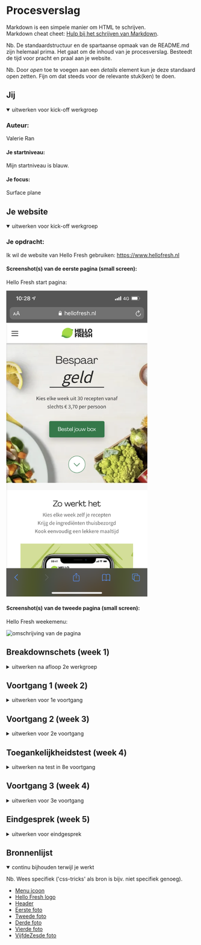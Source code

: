 # Procesverslag
Markdown is een simpele manier om HTML te schrijven.  
Markdown cheat cheet: [Hulp bij het schrijven van Markdown](https://github.com/adam-p/markdown-here/wiki/Markdown-Cheatsheet).

Nb. De standaardstructuur en de spartaanse opmaak van de README.md zijn helemaal prima. Het gaat om de inhoud van je procesverslag. Besteedt de tijd voor pracht en praal aan je website.

Nb. Door *open* toe te voegen aan een *details* element kun je deze standaard open zetten. Fijn om dat steeds voor de relevante stuk(ken) te doen.





## Jij

<details open>
<summary>uitwerken voor kick-off werkgroep</summary>

### Auteur:
Valerie Ran

#### Je startniveau:
Mijn startniveau is blauw.

#### Je focus:
Surface plane
 
</details>





## Je website

<details open>
<summary>uitwerken voor kick-off werkgroep</summary>

### Je opdracht:
Ik wil de website van Hello Fresh gebruiken: https://www.hellofresh.nl

#### Screenshot(s) van de eerste pagina (small screen): 
<p> Hello Fresh start pagina:</p> 

<img src="images/hf-beginscherm.PNG" width="375px" alt="omschrijving van de pagina">

#### Screenshot(s) van de tweede pagina (small screen):
<p> Hello Fresh weekemenu: </p>

<img src="images/hf-weekmenu.PNG" width="375px" alt="omschrijving van de pagina">
 
</details>





## Breakdownschets (week 1)

<details>
<summary>uitwerken na afloop 2e werkgroep</summary>

### de hele pagina: 
<img src="images/hf-beginscherm-bds.png" width="375px" alt="">

<img src="images/hf-weekmenu-bds.png" width="375px" alt="">

### dynamisch deel (bijv menu): 
<img src="images/dynamisch.png" width="375px" alt="breakdown van een dynamisch deel">

### wellicht nog een dynamisch deel (bijv filter): 
<p> Op het beginscherm staat een zin waarin het laatste woord na enkele seconde veranderd. Dit is te doen met Java Script. </p>
<img src="images/dynamisch2.png" width="375px" alt="breakdown van nog een dynamisch deel">

</details>





## Voortgang 1 (week 2)

<details>
<summary>uitwerken voor 1e voortgang</summary>

### Stand van zaken
Het ging beter en sneller dan ik van te voren had gedacht. Ik ben alleen wat te laat begonnen met mijn website waardoor ik nog niet zo heel ver ben, maar ik heb er wel vertrouwen in! Ik heb het langst gedaan over de button die in het plaatjes moest komen. Dit wilde maar niet lukken dus ik moest weer even research doen naar de opdrachten uit de les en uiteindelijk is het gelukt! 





### Agenda voor meeting
samen met je groepje opstellen

| Roos           | Mina               | Ik           | student 4        |
| ---            | ---                | ---          | ---              |
| Centreren      | Schaalprobleem     | Centreren    | en dan ik dat    |
| Schaalprobleem | dit als er tijd is | De footer    | dit wil ik zeker |
| ...            | ...                | ...          | ...              |


### Verslag van meeting
hier na afloop snel de uitkomsten van de meeting vastleggen

- Centreren is nu een stuk duidelijker!
- Schaalprobleem hebben we het niet over gehad, hier had ik zelf geen probleem mee dus het maakt voor mij niet uit.


</details>





## Voortgang 2 (week 3)

<details>
<summary>uitwerken voor 2e voortgang</summary>

### Stand van zaken
Ik heb gewerkt aan mijn hamburger menu maar dit wil absoluut niet lukken helaas. Ik hoop hier in de gesprekken verder mee te komen.


### Agenda voor meeting
samen met je groepje opstellen

| Roos              | Mina           | Ik           | student 4        |
| ---               | ---            | ---          | ---              |
| Hamburger m.      | Hamburger m.   | Hamburger m. | en dan ik dat    |
|                   | Carousel       | Bronnen      |                  |
| ...               | ...            | ...          | ...              |


### Verslag van meeting
hier na afloop snel de uitkomsten van de meeting vastleggen

- Opdracht over het hamburger menu hebben we gezamelijk opnieuw gedaan.
- Draai carousel is ook uitgelegd. 


</details>





## Toegankelijkheidstest (week 4)

<details>
<summary>uitwerken na test in 8e voortgang</summary>

### Bevindingen
Lijst met je bevindingen die in de test naar voren kwamen:

#### Titel eerste bevinding
Hier korte omschrijving (met indien nodig een afbeelding)

Hier een omschrijving van hoe het opgelost kan worden (met indien nodig een afbeelding)


#### Titel tweede bevinding. 
Hier korte omschrijving (met indien nodig een afbeelding)

Hier een omschrijving van hoe het opgelost kan worden (met indien nodig een afbeelding)


#### Titel volgende bevinding. 
Hier korte omschrijving (met indien nodig een afbeelding)

Hier een omschrijving van hoe het opgelost kan worden (met indien nodig een afbeelding)


#### Titel nog een bevinding. 
Hier korte omschrijving (met indien nodig een afbeelding)

Hier een omschrijving van hoe het opgelost kan worden (met indien nodig een afbeelding)

</details>





## Voortgang 3 (week 4)

<details>
<summary>uitwerken voor 3e voortgang</summary>

### Stand van zaken
hier dit ging goed & dit was lastig (neem ook screenshots op van delen van je website en code)


### Agenda voor meeting
samen met je groepje opstellen

| student 1      | student 2          | student 3    | student 4        |
| ---            | ---                | ---          | ---              |
| dit bespreken  | en dit             | en ik dit    | en dan ik dat    |
| en dat ook nog | dit als er tijd is | nog een punt | dit wil ik zeker |
| ...            | ...                | ...          | ...              |


### Verslag van meeting
hier na afloop snel de uitkomsten van de meeting vastleggen

- punt 1
- punt 2
- nog een punt
- ...

</details>





## Eindgesprek (week 5)

<details>
<summary>uitwerken voor eindgesprek</summary>

### Stand van zaken
hier dit ging goed & dit was lastig (neem ook screenshots op van delen van je website en code)

### Screenshot(s)

hier screenshot(s) van je eindresultaat

</details>





## Bronnenlijst

<details open>
<summary>continu bijhouden terwijl je werkt</summary>

Nb. Wees specifiek ('css-tricks' als bron is bijv. niet specifiek genoeg).

 <ul>
                <li> <a href="http://www.stickpng.com/img/icons-logos-emojis/menu-icons/hamburger-menu-icon">Menu icoon</a> </li>
                <li>  <a href="https://www.hellofresh.nl/">Hello Fresh logo</a> </li> 
                <li> <a href="https://img.hellofresh.com/c_fill,f_auto,fl_lossy,h_410,q_auto,w_380/hellofresh_website/gb/cms/homepage/HF_App_web_landing_page_newbanners_desktop_767x410.jpg">Header</a> </li>   
                <li> <a href="https://img.hellofresh.com/f_auto,fl_lossy,q_auto,w_820/hellofresh_website/be/cms/homepage/image_columns/hiw-1-v2.png"> Eerste foto</a>  </li> 
                <li> <a href="https://img.hellofresh.com/f_auto,fl_lossy,q_auto,w_820/hellofresh_website/be/cms/homepage/image_columns/hiw-2-v2.png"> Tweede foto </a> </li>
                <li> <a href="https://img.hellofresh.com/f_auto,fl_lossy,q_auto,w_820/hellofresh_website/be/cms/homepage/image_columns/hiw-3-v2.png"> Derde foto </a> </li>
                <li> <a href="https://img.hellofresh.com/f_auto,fl_lossy,q_auto,w_820/hellofresh_website/be/cms/homepage/image_columns/hiw-4-v3.png"> Vierde foto </a> </li>
                <li> <a href="https://img.hellofresh.com/f_auto,fl_lossy,q_auto,w_660/hellofresh_website/be/cms/homepage/main_section/desktop_goodforyou-v2.png"> VijfdeZesde foto</a> </li>
            </ul>

</details>